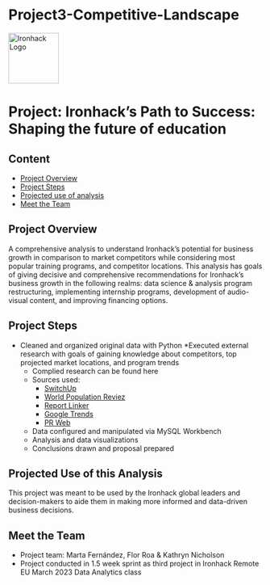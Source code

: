 # Project3-Competitive-Landscape
<img src="https://bit.ly/2VnXWr2" alt="Ironhack Logo" width="100"/>

# Project: Ironhack’s Path to Success: Shaping the future of education

## Content

- [Project Overview](#project-overview)
- [Project Steps](#project-steps)
- [Projected use of analysis](#projected-use-of-analysis)
- [Meet the Team](#meet-the-team)

<a name="project-overview"></a>

## Project Overview

A comprehensive analysis to understand Ironhack’s potential for business growth in comparison to market competitors while considering most popular training programs, and competitor locations. This analysis has goals of giving decisive and comprehensive recommendations for Ironhack’s business growth in the following realms: data science & analysis program restructuring, implementing internship programs, development of audio-visual content, and improving financing options.

<a name=“project-steps”></a>

## Project Steps

* Cleaned and organized original data with Python
*Executed external research with goals of gaining knowledge about competitors, top projected market locations, and program trends
	- Complied research can be found here
	- Sources used: 
		* [SwitchUp](https://www.switchup.org/)
		* [World Population Reviez](https://worldpopulationreview.com/)
		* [Report Linker](https://www.reportlinker.com/)
		* [Google Trends](https://trends.google.com/)
		* [PR Web](https://www.prweb.com/releases/switchups_new_coding_bootcamp_rankings_offer_chance_to_boost_skills_and_career_opportunities_during_pandemic/prweb17413105.htm)
	- Data configured and manipulated via MySQL Workbench
	- Analysis and data visualizations
	- Conclusions drawn and proposal prepared

 <a name=“projected-use-of-analysis”></a>

## Projected Use of this Analysis

This project was meant to be used by the Ironhack global leaders and decision-makers to aide them in making more informed and data-driven business decisions.

 <a name=“meet-the-team”></a>

## Meet the Team
* Project team: Marta Fernández, Flor Roa & Kathryn Nicholson
* Project conducted in 1.5 week sprint as third project in Ironhack Remote EU March 2023 Data Analytics class 
